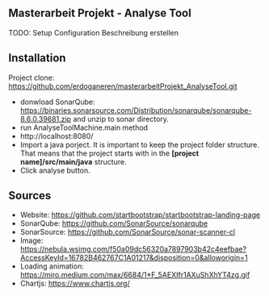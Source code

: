 ## Masterarbeit Projekt - Analyse Tool 
TODO: Setup Configuration Beschreibung erstellen

## Installation
Project clone: https://github.com/erdoganeren/masterarbeitProjekt_AnalyseTool.git
* donwload SonarQube: https://binaries.sonarsource.com/Distribution/sonarqube/sonarqube-8.6.0.39681.zip and unzip to sonar directory.
* run AnalyseToolMachine.main method
* http://localhost:8080/
* Import a java porject. It is important to keep the project folder structure. That means that the project starts with in the **[project name]/src/main/java** structure.
* Click analyse button.

## Sources
* Website: https://github.com/startbootstrap/startbootstrap-landing-page
* SonarQube: https://github.com/SonarSource/sonarqube
* SonarSource: https://github.com/SonarSource/sonar-scanner-cl
* Image: https://nebula.wsimg.com/f50a09dc56320a7897903b42c4eefbae?AccessKeyId=16782B462767C1A01217&disposition=0&alloworigin=1
* Loading animation: https://miro.medium.com/max/6684/1*F_5AEXIfr1AXuShXhYT4zg.gif
* Chartjs: https://www.chartjs.org/

